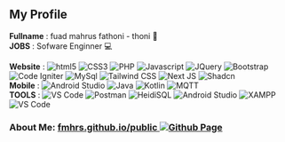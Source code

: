 ## My Profile
**Fullname** : fuad mahrus fathoni - thoni 👦  
**JOBS** : Sofware Enginner 💻  
  

**Website**  :
  <img alt="html5" src="https://img.shields.io/badge/-HTML5-E34F26?style=plastic&logo=html5&logoColor=white" />
  <img alt="CSS3" src="https://img.shields.io/badge/CSS3-1572B6?style=plastic&logo=css3&logoColor=white" />
  <img alt="PHP" src="https://img.shields.io/badge/PHP-777BB4?style=plastic&logo=php&logoColor=white" />
  <img alt="Javascript" src="https://img.shields.io/badge/-javascript-f7df1c?style=plastic&logo=javascript&logoColor=black" />
  <img alt="JQuery" src="https://img.shields.io/badge/jQuery-0769AD?style=plastic&logo=jquery&logoColor=white" />
  <img alt="Bootstrap" src="https://img.shields.io/badge/-bootstrap-7953b3?style=plastic&logo=javascript&logoColor=white" />
  <img alt="Code Igniter" src="https://img.shields.io/badge/codeigniter-EF4223?style=plastic&logo=codeigniter&logoColor=white" />
  <img alt="MySql" src="https://shields.io/badge/MySQL-lightgrey?logo=mysql&style=plastic&logoColor=white&labelColor=blue" />
  <img alt="Tailwind CSS" src="https://img.shields.io/badge/tailwindcss-0F172A?&logo=tailwindcss" />
  <img alt="Next JS" src="https://img.shields.io/badge/next.js-000000?style=for-the-badge&style=plastic&logo=nextdotjs&logoColor=white" />
  <img alt="Shadcn" src="https://img.shields.io/badge/shadcn/ui-000000?style=for-the-badge&style=plastic&logo=shadcn/ui&logoColor=white" />  
**Mobile** : 
  <img alt="Android Studio" src="https://img.shields.io/badge/Android%20Studio-239b56?style=plastic&logo=android-studio&logoColor=white" />
  <img alt="Java" src="https://img.shields.io/badge/Java-cb4335?style=plastic&logo=openjdk&logoColor=white" />
  <img alt="Kotlin" src="https://img.shields.io/badge/Kotlin-7F52FF?style=plastic&logo=Kotlin&logoColor=white" />
  <img alt="MQTT" src="https://img.shields.io/badge/MQTT-452661?style=plastic&logo=mqtt&logoColor=white" />  
**TOOLS** :
<img alt="VS Code" src="https://img.shields.io/badge/-VS%20Code-007ACC?style=plastic&logo=visualstudiocode&logoColor=white" />
<img alt="Postman" src="https://img.shields.io/badge/-Postman-FF6C37?style=plastic&logo=postman&logoColor=white" />
<img alt="HeidiSQL" src="https://img.shields.io/badge/-HeidiSQL-4479A1?style=plastic&logo=mariadb&logoColor=white" />
<img alt="Android Studio" src="https://img.shields.io/badge/-Android%20Studio-3DDC84?style=plastic&logo=androidstudio&logoColor=white" />
<img alt="XAMPP" src="https://img.shields.io/badge/-XAMPP-FB7A24?style=plastic&logo=xampp&logoColor=white" />
<img alt="VS Code" src="https://img.shields.io/badge/-Visual%20Studio%20Code-007ACC?style=plastic&logo=visualstudiocode&logoColor=white" />


### About Me: [fmhrs.github.io/public <img alt="Github Page" src="https://img.shields.io/badge/pages-000?style=plastic&logo=github&logoColor=white"/>](https://fmhrs.github.io/public)




<!--
**fmhrs/fmhrs** is a ✨ _special_ ✨ repository because its `README.md` (this file) appears on your GitHub profile.

Here are some ideas to get you started:

- 🔭 I’m currently working on ...
- 🌱 I’m currently learning ...
- 👯 I’m looking to collaborate on ...
- 🤔 I’m looking for help with ...
- 💬 Ask me about ...
- 📫 How to reach me: ...
- 😄 Pronouns: ...
- ⚡ Fun fact: ...
-->
